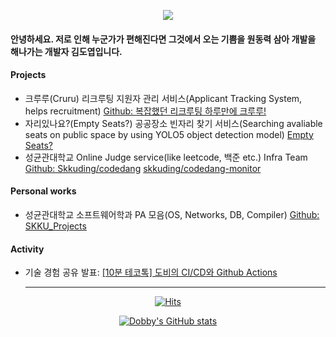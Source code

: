 
<p align='center'>
    <img src="https://capsule-render.vercel.app/api?type=waving&color=gradient&height=300&section=header&text=Dobby%20Kim&fontSize=50&animation=fadeIn&fontAlignY=38&desc=github&descAlignY=51&descAlign=62"/>
</p>
 
<div>
    
#### 안녕하세요. 저로 인해 누군가가 편해진다면 그것에서 오는 기쁨을 원동력 삼아 개발을 해나가는 개발자 김도엽입니다.

#### Projects
- 크루루(Cruru) 리크루팅 지원자 관리 서비스(Applicant Tracking System, helps recruitment) [Github: 복잡했던 리크루팅 하루만에 크루루!](https://github.com/woowacourse-teams/2024-cruru)
- 자리있나요?(Empty Seats?) 공공장소 빈자리 찾기 서비스(Searching avaliable seats on public space by using YOLO5 object detection model) [Empty Seats?](https://github.com/dobby-kim/A-s_Capston_Project)
- 성균관대학교 Online Judge service(like leetcode, 백준 etc.) Infra Team [Github: Skkuding/codedang](https://github.com/skkuding/codedang) [skkuding/codedang-monitor](https://github.com/skkuding/codedang-monitor)

#### Personal works
- 성균관대학교 소프트웨어학과 PA 모음(OS, Networks, DB, Compiler) [Github: SKKU_Projects](https://github.com/dobby-kim/SKKU_Projects)

#### Activity
- 기술 경험 공유 발표: [[10분 테코톡] 도비의 CI/CD와 Github Actions](https://www.youtube.com/watch?v=SKILL1pT6f4)
  
  ---
  </div>

<div align="center">

[![Hits](https://hits.seeyoufarm.com/api/count/incr/badge.svg?url=https%3A%2F%2Fgithub.com%2Fdobby-kim&count_bg=%238100B6&title_bg=%23828282&icon=&icon_color=%23FFFFFF&title=hits&edge_flat=false)](https://hits.seeyoufarm.com)
  
  
  [![Dobby's GitHub stats](https://github-readme-stats.vercel.app/api?username=dobby-kim&theme=ambient_gradient&show_icon=true&hide=stars,issues&count_private=true)](https://github.com/dobby-kim)

</div>
  



